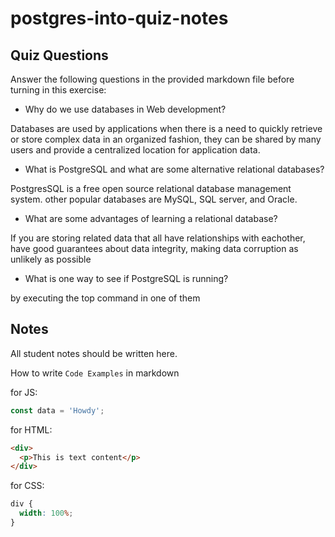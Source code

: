 # postgres-into-quiz-notes

## Quiz Questions

Answer the following questions in the provided markdown file before turning in this exercise:

- Why do we use databases in Web development?

Databases are used by applications when there is a need to quickly retrieve or store complex data in an organized fashion, they can be shared by many users and provide a centralized location for application data.

- What is PostgreSQL and what are some alternative relational databases?

PostgresSQL is a free open source relational database management system. other popular databases are MySQL, SQL server, and Oracle.

- What are some advantages of learning a relational database?

If you are storing related data that all have relationships with eachother, have good guarantees about data integrity, making data corruption as unlikely as possible

- What is one way to see if PostgreSQL is running?

by executing the top command in one of them

## Notes

All student notes should be written here.

How to write `Code Examples` in markdown

for JS:

```javascript
const data = 'Howdy';
```

for HTML:

```html
<div>
  <p>This is text content</p>
</div>
```

for CSS:

```css
div {
  width: 100%;
}
```
